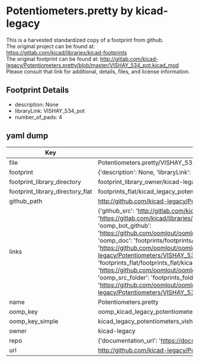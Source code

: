 # Potentiometers.pretty by kicad-legacy  
This is a harvested standardized copy of a footprint from github.  
The original project can be found at:  
https://gitlab.com/kicad/libraries/kicad-footprints  
The original footprint can be found at:
http://gitlab.com/kicad-legacy/Potentiometers.pretty/blob/master/VISHAY_534_pot.kicad_mod
Please consult that link for additional, details, files, and license information.  
## Footprint Details
* description: None  
* libraryLink: VISHAY_534_pot  
* number_of_pads: 4  
## yaml dump  
| Key | Value |  
| --- | --- |  
| file | Potentiometers.pretty/VISHAY_534_pot.kicad_mod |  
| footprint | {'description': None, 'libraryLink': 'VISHAY_534_pot', 'number_of_pads': 4} |  
| footprint_library_directory | footprint_library_owner/kicad-legacy_Potentiometers.pretty |  
| footprint_library_directory_flat | footprints_flat/kicad_legacy_potentiometers_vishay_534_pot/working |  
| github_path | http://github.com/kicad-legacy/Potentiometers.pretty/blob/master/VISHAY_534_pot.kicad_mod |  
| links | {'github_src': 'http://gitlab.com/kicad-legacy/Potentiometers.pretty/blob/master/VISHAY_534_pot.kicad_mod', 'github_src_repo': 'https://gitlab.com/kicad/libraries/kicad-footprints', 'oomp_bot': 'footprints/kicad_legacy_potentiometers_vishay_534_pot/working', 'oomp_bot_github': 'https://github.com/oomlout/oomlout_oomp_footprint_bot/tree/main/footprints/kicad_legacy_potentiometers_vishay_534_pot/working', 'oomp_doc': 'footprints/footprints/kicad-legacy/Potentiometers/VISHAY_534_pot/working/', 'oomp_doc_github': 'https://github.com/oomlout/oomlout_oomp_footprint_doc/tree/main/footprints/footprints/kicad-legacy/Potentiometers/VISHAY_534_pot/working', 'oomp_src_flat': 'footprints_flat/footprints_flat/kicad_legacy_potentiometers_vishay_534_pot/working', 'oomp_src_flat_github': 'https://github.com/oomlout/oomlout_oomp_footprint_src/tree/main/footprints_flat/kicad_legacy_potentiometers_vishay_534_pot/working', 'oomp_src_folder': 'footprints_folder/footprints_folder/kicad-legacy/Potentiometers/VISHAY_534_pot/working', 'oomp_src_folder_github': 'https://github.com/oomlout/oomlout_oomp_footprint_src/tree/main/footprints_folder/kicad-legacy/Potentiometers/VISHAY_534_pot/working'} |  
| name | Potentiometers.pretty |  
| oomp_key | oomp_kicad_legacy_potentiometers_vishay_534_pot |  
| oomp_key_simple | kicad_legacy_potentiometers_vishay_534_pot |  
| owner | kicad-legacy |  
| repo | {'documentation_url': 'https://docs.github.com/rest/repos/repos#get-a-repository', 'message': 'Not Found'} |  
| url | http://github.com/kicad-legacy/Potentiometers.pretty |  

